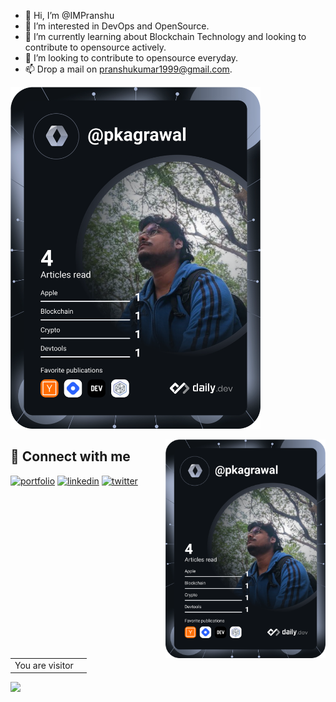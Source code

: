 - 👋 Hi, I’m @IMPranshu
- 👀 I’m interested in DevOps and OpenSource.
- 🌱 I’m currently learning about Blockchain Technology and looking to contribute to opensource actively.
- 💞️ I’m looking to contribute to opensource everyday.
- 📫 Drop a mail on pranshukumar1999@gmail.com.


<a href="https://app.daily.dev/DailyDevTips"><img src="https://github.com/IMPranshu/IMPranshu/blob/main/devcard.svg" width="400" alt="Pk's Dev Card"/></a>

 <a href="https://api.daily.dev/get?r=omBratteng" target="_blank">
    <img
      width="256"
      align="right"
      src="https://github.com/IMPranshu/IMPranshu/blob/main/devcard.svg"
    />
  </a>


## 🔗 Connect with me
[![portfolio](https://img.shields.io/badge/my_blog-000?style=for-the-badge&logo=ko-fi&logoColor=white)](https://pkagrawal.me/)
[![linkedin](https://img.shields.io/badge/linkedin-0A66C2?style=for-the-badge&logo=linkedin&logoColor=white)](https://www.linkedin.com/in/pranshu-kumar-agrawal-74988152/)
[![twitter](https://img.shields.io/badge/twitter-1DA1F2?style=for-the-badge&logo=twitter&logoColor=white)](https://twitter.com/pkknowsnothing)



<table>
  <tr>
    <td>You are visitor</td>
    <td><img src="https://profile-counter.glitch.me/ryanlanciaux/count.svg" alt="" /></td>
  </tr>
</table>
<!---
IMPranshu/IMPranshu is a ✨ special ✨ repository because its `README.md` (this file) appears on your GitHub profile.
You can click the Preview link to take a look at your changes.
--->

<img src ="https://github-readme-stats.vercel.app/api?username=impranshu&&show_icons=true&title_color=ffffff&icon_color=bb2acf&text_color=daf7dc&bg_color=151515">

